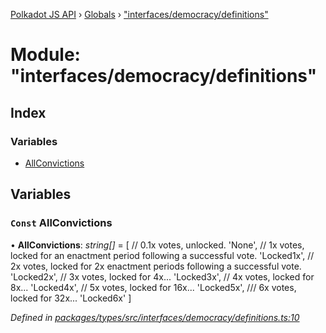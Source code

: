 [Polkadot JS API](../README.md) › [Globals](../globals.md) › ["interfaces/democracy/definitions"](_interfaces_democracy_definitions_.md)

# Module: "interfaces/democracy/definitions"

## Index

### Variables

* [AllConvictions](_interfaces_democracy_definitions_.md#const-allconvictions)

## Variables

### `Const` AllConvictions

• **AllConvictions**: *string[]* = [
  // 0.1x votes, unlocked.
  'None',
  // 1x votes, locked for an enactment period following a successful vote.
  'Locked1x',
  // 2x votes, locked for 2x enactment periods following a successful vote.
  'Locked2x',
  // 3x votes, locked for 4x...
  'Locked3x',
  // 4x votes, locked for 8x...
  'Locked4x',
  // 5x votes, locked for 16x...
  'Locked5x',
  /// 6x votes, locked for 32x...
  'Locked6x'
]

*Defined in [packages/types/src/interfaces/democracy/definitions.ts:10](https://github.com/polkadot-js/api/blob/099cf5a351/packages/types/src/interfaces/democracy/definitions.ts#L10)*
